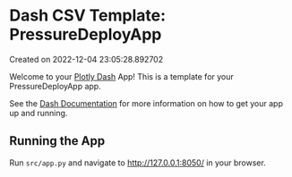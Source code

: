 # Dash CSV Template: PressureDeployApp

Created on 2022-12-04 23:05:28.892702

Welcome to your [Plotly Dash](https://plotly.com/dash/) App! This is a template for your PressureDeployApp app.

See the [Dash Documentation](https://dash.plotly.com/introduction) for more information on how to get your app up and running.

## Running the App

Run `src/app.py` and navigate to http://127.0.0.1:8050/ in your browser.